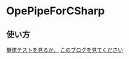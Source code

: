 # OpePipeForCSharp

## 使い方
[単体テストを見るか、](https://github.com/yukimakura/OpePipeForCSharp/blob/master/OpePipeForCSharp.Tests/UnitTest.cs) [このブログを見てください](https://yukimakura.github.io/blog/CSharp%E3%81%AE%E6%8B%A1%E5%BC%B5%E3%83%A1%E3%82%BD%E3%83%83%E3%83%89%E3%81%A7%E9%96%A2%E6%95%B0%E5%9E%8B%E8%A8%80%E8%AA%9E%E3%81%AE%E3%83%91%E3%82%A4%E3%83%97%E6%BC%94%E7%AE%97%E5%AD%90%E9%A2%A8%E3%82%92%E8%80%83%E3%81%88%E3%82%8B/)
